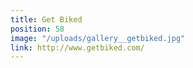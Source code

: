 ```yaml
---
title: Get Biked
position: 58
image: "/uploads/gallery__getbiked.jpg"
link: http://www.getbiked.com/
---
```



